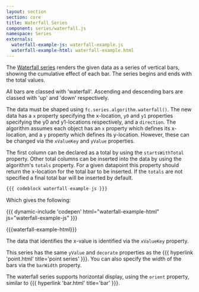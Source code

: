 ```yaml
---
layout: section
section: core
title: Waterfall Series
component: series/waterfall.js
namespace: Series
externals:
  waterfall-example-js: waterfall-example.js
  waterfall-example-html: waterfall-example.html
---
```


The [Waterfall series](https://en.wikipedia.org/wiki/Waterfall_chart) renders the given data as a series of vertical bars, showing the cumulative effect of each bar. The series begins and ends with the total values.

All bars are classed with 'waterfall'. Ascending and descending bars are classed with 'up' and 'down' respectively.

The data must be shaped using `fc.series.algorithm.waterfall()`. The new data has a `x` property specifying the x-location, `y0` and `y1` properties specifying the y0 and y1-locations respectively, and a `direction`. The algorithm assumes each object has an `x` property which defines its x-location, and a `y` property which defines its y-location. However, these can be changed via the `xValueKey` and `yValue` properties.

The first column can be declared as a total by using the `startsWithTotal` property. Other total columns can be inserted into the data by using the algorithm's `totals` property. For a given datapoint this property should return the x-location for the total bar to be inserted. If the `totals` are not specified a final total bar will be inserted by default.

```js
{{{ codeblock waterfall-example-js }}}
```

Which gives the following:

{{{ dynamic-include 'codepen' html="waterfall-example-html" js="waterfall-example-js" }}}

{{{waterfall-example-html}}}
<script type="text/javascript">
{{{waterfall-example-js}}}
</script>

The data that identifies the x-value is identified via the `xValueKey` property.

This series has the same `yValue` and `decorate` properties as the {{{ hyperlink 'point.html' title='point series' }}}. You can also specify the width of the bars via the `barWidth` property.

The waterfall series supports horizontal display, using the `orient` property, similar to {{{ hyperlink 'bar.html' title='bar' }}}.
